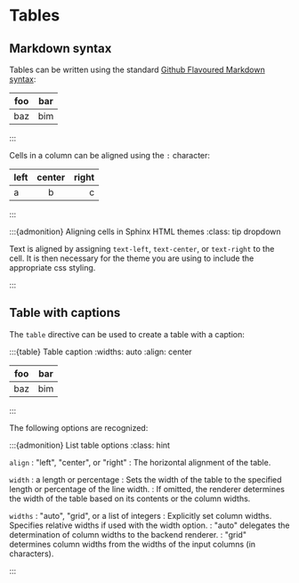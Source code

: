 # Tables

## Markdown syntax

Tables can be written using the standard [Github Flavoured Markdown syntax](https://github.github.com/gfm/#tables-extension-):

| foo | bar |
| --- | --- |
| baz | bim |

:::

Cells in a column can be aligned using the `:` character:

| left | center | right |
| :--- | :----: | ----: |
| a    |   b    |     c |

:::

:::{admonition} Aligning cells in Sphinx HTML themes
:class: tip dropdown

Text is aligned by assigning `text-left`, `text-center`, or `text-right` to the cell.
It is then necessary for the theme you are using to include the appropriate css styling.

:::

## Table with captions

The `table` directive can be used to create a table with a caption:

:::{table} Table caption
:widths: auto
:align: center

| foo | bar |
| --- | --- |
| baz | bim |

:::

The following options are recognized:

:::{admonition} List table options
:class: hint

`align` : "left", "center", or "right"
: The horizontal alignment of the table.

`width` : a length or percentage
: Sets the width of the table to the specified length or percentage of the line width.
: If omitted, the renderer determines the width of the table based on its contents or the column widths.

`widths` : "auto", "grid", or a list of integers
: Explicitly set column widths. Specifies relative widths if used with the width option.
: "auto" delegates the determination of column widths to the backend renderer.
: "grid" determines column widths from the widths of the input columns (in characters).

:::
